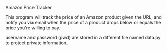 Amazon Price Tracker

This program will track the price of an Amazon product given the URL, and notify you via email when the price of a product drops below or equals the price you're willing to pay.

username and password (pwd) are stored in a different file named data.py to protect private information.